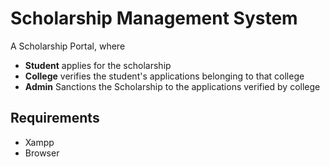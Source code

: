 # Scholarship Management System

A Scholarship Portal, where

- **Student** applies for the scholarship
- **College** verifies the student's applications belonging to that college
- **Admin** Sanctions the Scholarship to the applications verified by college

## Requirements

- Xampp
- Browser
